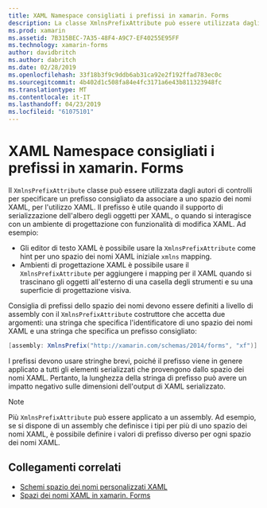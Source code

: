 ```yaml
---
title: XAML Namespace consigliati i prefissi in xamarin. Forms
description: La classe XmlnsPrefixAttribute può essere utilizzata dagli autori di controlli per specificare un prefisso consigliato da associare a uno spazio dei nomi XAML, per l'utilizzo XAML.
ms.prod: xamarin
ms.assetid: 7B315BEC-7A35-48F4-A9C7-EF40255E95FF
ms.technology: xamarin-forms
author: davidbritch
ms.author: dabritch
ms.date: 02/28/2019
ms.openlocfilehash: 33f18b3f9c9ddb6ab31ca92e2f192ffad783ec0c
ms.sourcegitcommit: 4b402d1c508fa84e4fc3171a6e43b811323948fc
ms.translationtype: MT
ms.contentlocale: it-IT
ms.lasthandoff: 04/23/2019
ms.locfileid: "61075101"
---
```

# <a name="xaml-namespace-recommended-prefixes-in-xamarinforms"></a>XAML Namespace consigliati i prefissi in xamarin. Forms

Il `XmlnsPrefixAttribute` classe può essere utilizzata dagli autori di controlli per specificare un prefisso consigliato da associare a uno spazio dei nomi XAML, per l'utilizzo XAML. Il prefisso è utile quando il supporto di serializzazione dell'albero degli oggetti per XAML, o quando si interagisce con un ambiente di progettazione con funzionalità di modifica XAML. Ad esempio:

- Gli editor di testo XAML è possibile usare la `XmlnsPrefixAttribute` come hint per uno spazio dei nomi XAML iniziale `xmlns` mapping.
- Ambienti di progettazione XAML è possibile usare il `XmlnsPrefixAttribute` per aggiungere i mapping per il XAML quando si trascinano gli oggetti all'esterno di una casella degli strumenti e su una superficie di progettazione visiva.

Consiglia di prefissi dello spazio dei nomi devono essere definiti a livello di assembly con il `XmlnsPrefixAttribute` costruttore che accetta due argomenti: una stringa che specifica l'identificatore di uno spazio dei nomi XAML e una stringa che specifica un prefisso consigliato:

```csharp
[assembly: XmlnsPrefix("http://xamarin.com/schemas/2014/forms", "xf")]
```

I prefissi devono usare stringhe brevi, poiché il prefisso viene in genere applicato a tutti gli elementi serializzati che provengono dallo spazio dei nomi XAML. Pertanto, la lunghezza della stringa di prefisso può avere un impatto negativo sulle dimensioni dell'output di XAML serializzato.

> [!NOTE]
> Più `XmlnsPrefixAttribute` può essere applicato a un assembly. Ad esempio, se si dispone di un assembly che definisce i tipi per più di uno spazio dei nomi XAML, è possibile definire i valori di prefisso diverso per ogni spazio dei nomi XAML.

## <a name="related-links"></a>Collegamenti correlati

- [Schemi spazio dei nomi personalizzati XAML](custom-namespace-schemas.md)
- [Spazi dei nomi XAML in xamarin. Forms](namespaces.md)
